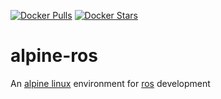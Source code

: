 [![Docker Pulls](https://img.shields.io/docker/pulls/rubicks/alpine-ros.svg)](https://hub.docker.com/r/rubicks/alpine-ros/)
[![Docker Stars](https://img.shields.io/docker/stars/rubicks/alpine-ros.svg?style=flat-square)](https://hub.docker.com/r/rubicks/alpine-ros/)

# alpine-ros

An [alpine linux][alpine_linux] environment for [ros][ros] development

[alpine_linux]:https://www.alpinelinux.org/
[ros]:https://www.ros.org/

